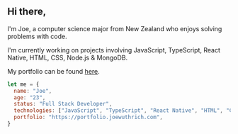 ## Hi there,

I'm Joe, a computer science major from New Zealand who enjoys solving problems with code.

I'm currently working on projects involving JavaScript, TypeScript, React Native, HTML, CSS, Node.js & MongoDB.

My portfolio can be found [here](https://portfolio.joewuthrich.com).

```javascript
let me = {
  name: "Joe",
  age: "23",
  status: "Full Stack Developer",
  technologies: ["JavaScript", "TypeScript", "React Native", "HTML", "CSS", "Node", "MongoDB", "SQL", "React"],
  portfolio: "https://portfolio.joewuthrich.com",
}
```

<!--
**joewuthrich/joewuthrich** is a ✨ _special_ ✨ repository because its `README.md` (this file) appears on your GitHub profile.

Here are some ideas to get you started:

- 🔭 I’m currently working on ...
- 🌱 I’m currently learning ...
- 👯 I’m looking to collaborate on ...
- 🤔 I’m looking for help with ...
- 💬 Ask me about ...
- 📫 How to reach me: ...
- 😄 Pronouns: ...
- ⚡ Fun fact: ...
-->
